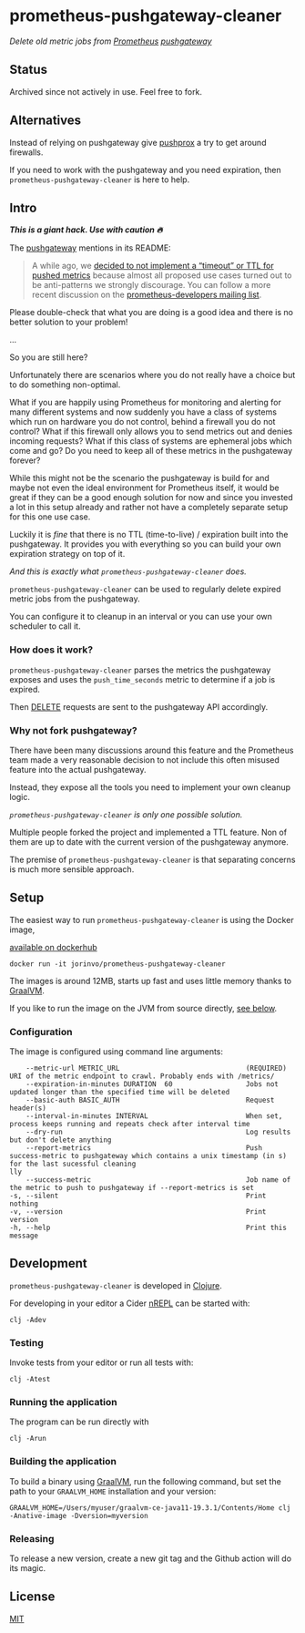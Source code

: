 # prometheus-pushgateway-cleaner

*Delete old metric jobs from [Prometheus](https://prometheus.io/) [pushgateway](https://github.com/prometheus/pushgateway)*

## Status

Archived since not actively in use. Feel free to fork.

## Alternatives

Instead of relying on pushgateway give [pushprox](https://github.com/robustperception/pushprox) a try to get around firewalls.

If you need to work with the pushgateway and you need expiration, then `prometheus-pushgateway-cleaner` is here to help.

## Intro

***This is a giant hack. Use with caution 🔥***

The [pushgateway](https://github.com/prometheus/pushgateway) mentions in its README:

> A while ago, we [decided to not implement a “timeout” or TTL for pushed metrics](https://github.com/prometheus/pushgateway/issues/19) because almost all proposed use cases turned out to be anti-patterns we strongly discourage. You can follow a more recent discussion on the [prometheus-developers mailing list](https://groups.google.com/forum/#!topic/prometheus-developers/9IyUxRvhY7w).

Please double-check that what you are doing is a good idea and there is no better solution to your problem!

...

So you are still here?

Unfortunately there are scenarios where you do not really have a choice but to do something non-optimal.

What if you are happily using Prometheus for monitoring and alerting for many different systems
and now suddenly you have a class of systems which run on hardware you do not control, behind a firewall you do not control?
What if this firewall only allows you to send metrics out and denies incoming requests?
What if this class of systems are ephemeral jobs which come and go?
Do you need to keep all of these metrics in the pushgateway forever?

While this might not be the scenario the pushgateway is build for and maybe not even the ideal environment for Prometheus itself,
it would be great if they can be a good enough solution for now and since you invested a lot in this setup already and rather not have a completely separate setup for this one use case.

Luckily it is *fine* that there is no TTL (time-to-live) / expiration built into the pushgateway.
It provides you with everything so you can build your own expiration strategy on top of it.

*And this is exactly what `prometheus-pushgateway-cleaner` does.*

`prometheus-pushgateway-cleaner` can be used to regularly delete expired metric jobs from the pushgateway.

You can configure it to cleanup in an interval or you can use your own scheduler to call it.

### How does it work?

`prometheus-pushgateway-cleaner` parses the metrics the pushgateway exposes
and uses the `push_time_seconds` metric to determine if a job is expired.

Then [DELETE](https://github.com/prometheus/pushgateway#delete-method) requests are sent to the pushgateway API accordingly.

### Why not fork pushgateway?

There have been many discussions around this feature and the Prometheus team made a very reasonable decision to not include this often misused feature into the actual pushgateway.

Instead, they expose all the tools you need to implement your own cleanup logic.

*`prometheus-pushgateway-cleaner` is only one possible solution.*

Multiple people forked the project and implemented a TTL feature. Non of them are up to date with the current version of the pushgateway anymore.

The premise of `prometheus-pushgateway-cleaner` is that separating concerns is much more sensible approach.


## Setup

The easiest way to run `prometheus-pushgateway-cleaner` is using the Docker image,

[available on dockerhub](https://hub.docker.com/r/jorinvo/prometheus-pushgateway-cleaner/tags)

```
docker run -it jorinvo/prometheus-pushgateway-cleaner
```

The images is around 12MB, starts up fast and uses little memory thanks to [GraalVM](https://www.graalvm.org/).

If you like to run the image on the JVM from source directly, [see below](running-the-application).

### Configuration

The image is configured using command line arguments:

```
    --metric-url METRIC_URL                               (REQUIRED) URI of the metric endpoint to crawl. Probably ends with /metrics/
    --expiration-in-minutes DURATION  60                  Jobs not updated longer than the specified time will be deleted
    --basic-auth BASIC_AUTH                               Request header(s)
    --interval-in-minutes INTERVAL                        When set, process keeps running and repeats check after interval time
    --dry-run                                             Log results but don't delete anything
    --report-metrics                                      Push success-metric to pushgateway which contains a unix timestamp (in s) for the last sucessful cleaning
lly
    --success-metric                                      Job name of the metric to push to pushgateway if --report-metrics is set
-s, --silent                                              Print nothing
-v, --version                                             Print version
-h, --help                                                Print this message
```


## Development

`prometheus-pushgateway-cleaner` is developed in [Clojure](https://clojure.org/).

For developing in your editor a Cider [nREPL](https://github.com/clojure-emacs/cider-nrepl) can be started with:

```
clj -Adev
```

### Testing

Invoke tests from your editor or run all tests with:

```
clj -Atest
```

### Running the application

The program can be run directly with

```
clj -Arun
```

### Building the application

To build a binary using [GraalVM](https://www.graalvm.org/), run the following command,
but set the path to your `GRAALVM_HOME` installation and your version:

```
GRAALVM_HOME=/Users/myuser/graalvm-ce-java11-19.3.1/Contents/Home clj -Anative-image -Dversion=myversion
```

### Releasing

To release a new version, create a new git tag and the Github action will do its magic.


## License

[MIT](./license.txt)
